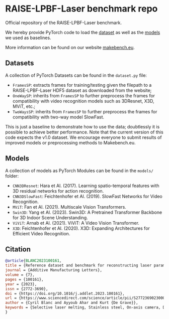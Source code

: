 RAISE-LPBF-Laser benchmark repo
===
Official repository of the RAISE-LPBF-Laser benchmark.

We hereby provide PyTorch code to load the [dataset](#datasets) as well as the [models](#models) we used as baselines.

More information can be found on our website [makebench.eu](https://www.makebench.eu/benchmark/The%20RAISE-LPBF-Laser%20benchmark).

## Datasets
A collection of PyTorch Datasets can be found in the `dataset.py` file:
- `FramesSP`: extracts frames for training/testing given the filepath to a RAISE-LPBF-Laser HDF5 dataset as downloaded from the website;
- `OneWaySP`: inherits from `FramesSP` to further preprocess the frames for compatibility with video recognition models such as 3DResnet, X3D, MViT, etc.;
- `TwoWaysSP`: inherits from `FramesSP` to further preprocess the frames for compatibility with two-way model SlowFast.

This is just a baseline to demonstrate how to use the data; doubtlessly it is possible to achieve better performance.  Note that the current version of this code expects the v1.0 dataset.
We encourage everyone to submit results of improved models or preprocessing methods to Makebench.eu.

## Models
A collection of models as PyTorch Modules can be found in the `models/` folder:
- `CNN3DResnet`: Hara et Al. (2017). Learning spatio-temporal features with 3D residual networks for action recognition.
- `CNN3DSlowFast`: Feichtenhofer et Al. (2019). SlowFast Networks for Video Recognition.
- `MViT`: Fan et Al. (2021). Multiscale Vision Transformers.
- `Swin3D`: Yang et Al. (2023). Swin3D: A Pretrained Transformer Backbone for 3D Indoor Scene Understanding.
- `ViViT`: Arnab et Al. (2021). ViViT: A Video Vision Transformer.
- `X3D`: Feichtenhofer et Al. (2020). X3D: Expanding Architectures for Efficient Video Recognition.


## Citation
```bibtex
@article{BLANC2023100161,
title = {Reference dataset and benchmark for reconstructing laser parameters from on-axis video in powder bed fusion of bulk stainless steel},
journal = {Additive Manufacturing Letters},
volume = {7},
pages = {100161},
year = {2023},
issn = {2772-3690},
doi = {https://doi.org/10.1016/j.addlet.2023.100161},
url = {https://www.sciencedirect.com/science/article/pii/S2772369023000427},
author = {Cyril Blanc and Ayyoub Ahar and Kurt {De Grave}},
keywords = {Selective laser melting, Stainless steel, On-axis camera, Dataset, Machine learning, Monitoring}
}
```
